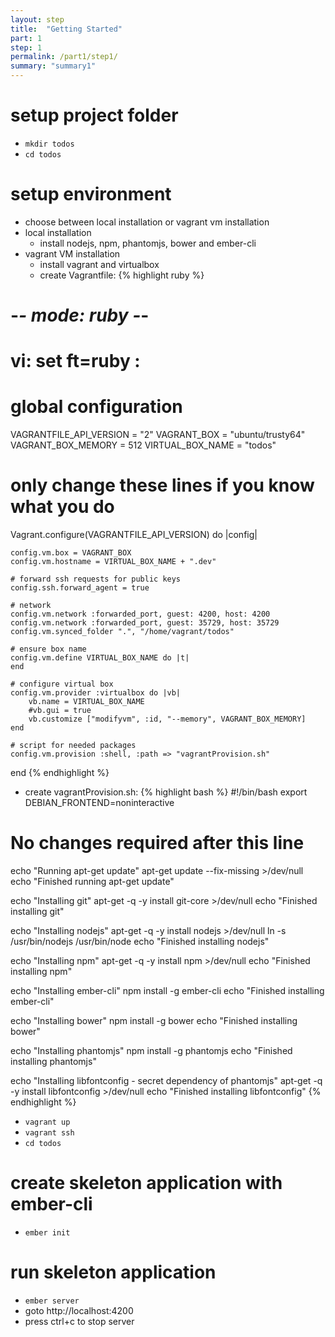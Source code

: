 ```yaml
---
layout: step
title:  "Getting Started"
part: 1
step: 1
permalink: /part1/step1/
summary: "summary1"
---
```

# setup project folder
* `mkdir todos`
* `cd todos`

# setup environment
* choose between local installation or vagrant vm installation
* local installation
  * install nodejs, npm, phantomjs, bower and ember-cli
* vagrant VM installation
  * install vagrant and virtualbox
  * create Vagrantfile:
{% highlight ruby %}
# -*- mode: ruby -*-
# vi: set ft=ruby :

# global configuration
VAGRANTFILE_API_VERSION = "2"
VAGRANT_BOX = "ubuntu/trusty64"
VAGRANT_BOX_MEMORY = 512
VIRTUAL_BOX_NAME = "todos"

# only change these lines if you know what you do
Vagrant.configure(VAGRANTFILE_API_VERSION) do |config|

    config.vm.box = VAGRANT_BOX
    config.vm.hostname = VIRTUAL_BOX_NAME + ".dev"

    # forward ssh requests for public keys
    config.ssh.forward_agent = true

    # network
    config.vm.network :forwarded_port, guest: 4200, host: 4200
    config.vm.network :forwarded_port, guest: 35729, host: 35729
    config.vm.synced_folder ".", "/home/vagrant/todos"

    # ensure box name
    config.vm.define VIRTUAL_BOX_NAME do |t|
    end

    # configure virtual box
    config.vm.provider :virtualbox do |vb|
        vb.name = VIRTUAL_BOX_NAME
        #vb.gui = true
        vb.customize ["modifyvm", :id, "--memory", VAGRANT_BOX_MEMORY]
    end

    # script for needed packages
    config.vm.provision :shell, :path => "vagrantProvision.sh"
end
{% endhighlight %}
  * create vagrantProvision.sh:
{% highlight bash %}
#!/bin/bash
export DEBIAN_FRONTEND=noninteractive

# No changes required after this line
echo "Running apt-get update"
apt-get update --fix-missing >/dev/null
echo "Finished running apt-get update"

echo "Installing git"
apt-get -q -y install git-core >/dev/null
echo "Finished installing git"

echo "Installing nodejs"
apt-get -q -y install nodejs >/dev/null
ln -s /usr/bin/nodejs /usr/bin/node
echo "Finished installing nodejs"

echo "Installing npm"
apt-get -q -y install npm >/dev/null
echo "Finished installing npm"

echo "Installing ember-cli"
npm install -g ember-cli
echo "Finished installing ember-cli"

echo "Installing bower"
npm install -g bower
echo "Finished installing bower"

echo "Installing phantomjs"
npm install -g phantomjs
echo "Finished installing phantomjs"

echo "Installing libfontconfig - secret dependency of phantomjs"
apt-get -q -y install libfontconfig >/dev/null
echo "Finished installing libfontconfig"
{% endhighlight %}
  * `vagrant up`
  * `vagrant ssh`
  * `cd todos`

# create skeleton application with ember-cli
* `ember init`

# run skeleton application
* `ember server`
* goto http://localhost:4200
* press ctrl+c to stop server
